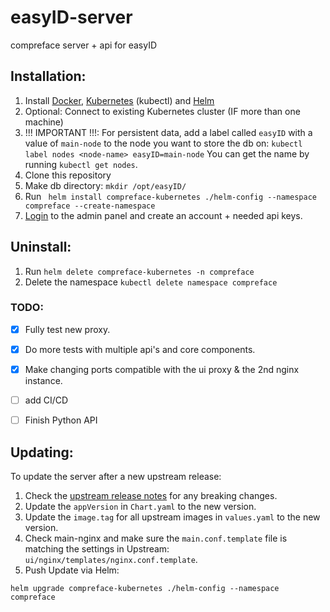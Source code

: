 # easyID-server
 compreface server + api for easyID

## Installation:
1. Install [Docker](https://docs.docker.com/get-docker/), [Kubernetes](https://kubernetes.io/docs/tasks/tools/) (kubectl) and [Helm](https://helm.sh/docs/intro/install/)
2. Optional: Connect to existing Kubernetes cluster (IF more than one machine)
3. !!! IMPORTANT !!!: For persistent data, add a label called `easyID` with a value of `main-node` to the node you want to store the db on:
`kubectl label nodes <node-name> easyID=main-node` You can get the name by running `kubectl get nodes`.
3. Clone this repository
4. Make db directory: `mkdir /opt/easyID/`
4. Run ` helm install compreface-kubernetes ./helm-config --namespace compreface --create-namespace`
5. [Login](https://localhost) to the admin panel and create an account + needed api keys.

## Uninstall:
1. Run `helm delete compreface-kubernetes -n compreface`
2. Delete the namespace `kubectl delete namespace compreface`

### TODO:
- [x] Fully test new proxy.
- [x] Do more tests with multiple api's and core components.
- [x] Make changing ports compatible with the ui proxy & the 2nd nginx instance.
- [ ] add CI/CD
- [ ] Finish Python API


## Updating:
To update the server after a new upstream release:
1. Check the [upstream release notes](https://github.com/exadel-inc/CompreFace/releases) for any breaking changes.
2. Update the `appVersion` in `Chart.yaml` to the new version.
3. Update the `image.tag` for all upstream images in `values.yaml` to the new version.
4. Check main-nginx and make sure the `main.conf.template` file is matching the settings in Upstream: `ui/nginx/templates/nginx.conf.template`.
5. Push Update via Helm:
```commandline
helm upgrade compreface-kubernetes ./helm-config --namespace compreface
```